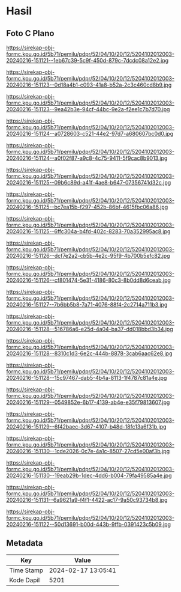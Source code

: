 # Hasil

## Foto C Plano

https://sirekap-obj-formc.kpu.go.id/5b71/pemilu/pdpr/52/04/10/20/12/5204102012003-20240216-151121--1eb67c39-5c9f-450d-879c-7dcdc08a12e2.jpg

https://sirekap-obj-formc.kpu.go.id/5b71/pemilu/pdpr/52/04/10/20/12/5204102012003-20240216-151123--0d18a4b1-c093-41a8-b52a-2c3c460cd8b9.jpg

https://sirekap-obj-formc.kpu.go.id/5b71/pemilu/pdpr/52/04/10/20/12/5204102012003-20240216-151123--9ea42b3e-94cf-44bc-9e2a-f2ee1c7b7d70.jpg

https://sirekap-obj-formc.kpu.go.id/5b71/pemilu/pdpr/52/04/10/20/12/5204102012003-20240216-151124--a0728603-c521-44e2-97d7-a680607bc0d0.jpg

https://sirekap-obj-formc.kpu.go.id/5b71/pemilu/pdpr/52/04/10/20/12/5204102012003-20240216-151124--a0f02f87-a9c8-4c75-9411-5f9cac8b9013.jpg

https://sirekap-obj-formc.kpu.go.id/5b71/pemilu/pdpr/52/04/10/20/12/5204102012003-20240216-151125--09b6c89d-a41f-4ae8-b647-07356741d32c.jpg

https://sirekap-obj-formc.kpu.go.id/5b71/pemilu/pdpr/52/04/10/20/12/5204102012003-20240216-151125--bc7ea15b-f297-452b-86bf-4615fbc06a86.jpg

https://sirekap-obj-formc.kpu.go.id/5b71/pemilu/pdpr/52/04/10/20/12/5204102012003-20240216-151125--6ffc304a-b4fd-402c-8283-70a352995ac8.jpg

https://sirekap-obj-formc.kpu.go.id/5b71/pemilu/pdpr/52/04/10/20/12/5204102012003-20240216-151126--dcf7e2a2-cb5b-4e2c-95f9-4b700b5efc82.jpg

https://sirekap-obj-formc.kpu.go.id/5b71/pemilu/pdpr/52/04/10/20/12/5204102012003-20240216-151126--cf801474-5e31-4186-80c3-8b0dd8d6ceab.jpg

https://sirekap-obj-formc.kpu.go.id/5b71/pemilu/pdpr/52/04/10/20/12/5204102012003-20240216-151127--7b6bb5b8-7a71-4076-88f4-2c2714a711b3.jpg

https://sirekap-obj-formc.kpu.go.id/5b71/pemilu/pdpr/52/04/10/20/12/5204102012003-20240216-151128--516786a6-e25d-4a04-ba37-dd018bbd3b34.jpg

https://sirekap-obj-formc.kpu.go.id/5b71/pemilu/pdpr/52/04/10/20/12/5204102012003-20240216-151128--8310c1d3-6e2c-444b-8878-3cab6aac62e8.jpg

https://sirekap-obj-formc.kpu.go.id/5b71/pemilu/pdpr/52/04/10/20/12/5204102012003-20240216-151128--15c97467-dab5-4b4a-8113-1f4787c81a4e.jpg

https://sirekap-obj-formc.kpu.go.id/5b71/pemilu/pdpr/52/04/10/20/12/5204102012003-20240216-151129--0549852e-6b17-4139-ab4e-e35f79813607.jpg

https://sirekap-obj-formc.kpu.go.id/5b71/pemilu/pdpr/52/04/10/20/12/5204102012003-20240216-151129--6f42baec-3d67-4107-b48d-18fc13a6f31b.jpg

https://sirekap-obj-formc.kpu.go.id/5b71/pemilu/pdpr/52/04/10/20/12/5204102012003-20240216-151130--1cde2026-0c7e-4a1c-8507-27cd5e00af3b.jpg

https://sirekap-obj-formc.kpu.go.id/5b71/pemilu/pdpr/52/04/10/20/12/5204102012003-20240216-151130--19eab29b-1dec-4dd6-b004-79fa49585a4e.jpg

https://sirekap-obj-formc.kpu.go.id/5b71/pemilu/pdpr/52/04/10/20/12/5204102012003-20240216-151131--6a9621a9-f4f1-4422-ac17-9a50c93734b8.jpg

https://sirekap-obj-formc.kpu.go.id/5b71/pemilu/pdpr/52/04/10/20/12/5204102012003-20240216-151122--50d13691-b00d-443b-9ffb-0391423c5b09.jpg


## Metadata

| Key        | Value               |
| ---------- | ------------------- |
| Time Stamp | 2024-02-17 13:05:41 |
| Kode Dapil | 5201                |



